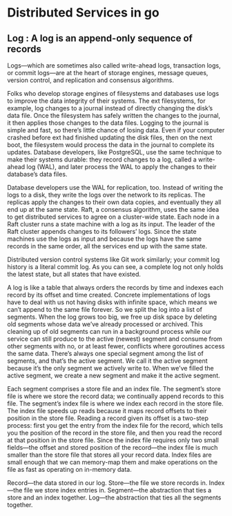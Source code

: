 # Distributed Services in go

## Log : A log is an append-only sequence of records

Logs—which are sometimes also called write-ahead logs, transaction logs, or commit logs—are at the heart of storage engines, message queues, version control, and replication and consensus algorithms. 

Folks who develop storage engines of filesystems and databases use logs to
improve the data integrity of their systems. The ext filesystems, for example,
log changes to a journal instead of directly changing the disk’s data file. Once
the filesystem has safely written the changes to the journal, it then applies
those changes to the data files. Logging to the journal is simple and fast, so
there’s little chance of losing data. Even if your computer crashed before ext
had finished updating the disk files, then on the next boot, the filesystem
would process the data in the journal to complete its updates. Database
developers, like PostgreSQL, use the same technique to make their systems
durable: they record changes to a log, called a write-ahead log (WAL), and
later process the WAL to apply the changes to their database’s data files.

Database developers use the WAL for replication, too. Instead of writing the
logs to a disk, they write the logs over the network to its replicas. The replicas
apply the changes to their own data copies, and eventually they all end up
at the same state. Raft, a consensus algorithm, uses the same idea to get
distributed services to agree on a cluster-wide state. Each node in a Raft
cluster runs a state machine with a log as its input. The leader of the Raft
cluster appends changes to its followers’ logs. Since the state machines use
the logs as input and because the logs have the same records in the same
order, all the services end up with the same state.

Distributed version control systems like Git work similarly; your commit log history is a literal commit log. As you can see, a complete log not only holds the latest state, but all states that have existed.

A log is like a table that always orders the records by time and indexes each record by its
offset and time created. Concrete implementations of logs have to deal with us not having disks with infinite space, which means we can’t append to the same file forever. So we
split the log into a list of segments. When the log grows too big, we free up
disk space by deleting old segments whose data we’ve already processed or
archived. This cleaning up of old segments can run in a background process
while our service can still produce to the active (newest) segment and consume
from other segments with no, or at least fewer, conflicts where goroutines
access the same data.
There’s always one special segment among the list of segments, and that’s
the active segment. We call it the active segment because it’s the only segment
we actively write to. When we’ve filled the active segment, we create a new
segment and make it the active segment.

Each segment comprises a store file and an index file. The segment’s store
file is where we store the record data; we continually append records to this
file. The segment’s index file is where we index each record in the store file.
The index file speeds up reads because it maps record offsets to their position
in the store file. Reading a record given its offset is a two-step process: first
you get the entry from the index file for the record, which tells you the position
of the record in the store file, and then you read the record at that position
in the store file. Since the index file requires only two small fields—the offset
and stored position of the record—the index file is much smaller than the
store file that stores all your record data. Index files are small enough that we can memory-map them and make operations on the file as fast as operating on in-memory data.

Record—the data stored in our log.
Store—the file we store records in.
Index—the file we store index entries in.
Segment—the abstraction that ties a store and an index together.
Log—the abstraction that ties all the segments together.